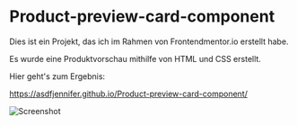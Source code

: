 # Product-preview-card-component

Dies ist ein Projekt, das ich im Rahmen von Frontendmentor.io erstellt habe.

Es wurde eine Produktvorschau mithilfe von HTML und CSS erstellt.

Hier geht's zum Ergebnis: 

https://asdfjennifer.github.io/Product-preview-card-component/


![Screenshot](Screenshot.png)
